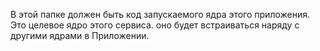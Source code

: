 В этой папке должен быть код запускаемого ядра этого приложения. Это целевое ядро этого сервиса. оно будет встраиваться наряду с другими ядрами в Приложении.
